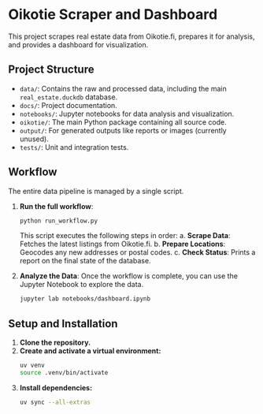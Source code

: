 # Oikotie Scraper and Dashboard

This project scrapes real estate data from Oikotie.fi, prepares it for analysis, and provides a dashboard for visualization.

## Project Structure

-   `data/`: Contains the raw and processed data, including the main `real_estate.duckdb` database.
-   `docs/`: Project documentation.
-   `notebooks/`: Jupyter notebooks for data analysis and visualization.
-   `oikotie/`: The main Python package containing all source code.
-   `output/`: For generated outputs like reports or images (currently unused).
-   `tests/`: Unit and integration tests.

## Workflow

The entire data pipeline is managed by a single script.

1.  **Run the full workflow**:
    ```sh
    python run_workflow.py
    ```
    This script executes the following steps in order:
    a.  **Scrape Data**: Fetches the latest listings from Oikotie.fi.
    b.  **Prepare Locations**: Geocodes any new addresses or postal codes.
    c.  **Check Status**: Prints a report on the final state of the database.

2.  **Analyze the Data**:
    Once the workflow is complete, you can use the Jupyter Notebook to explore the data.
    ```sh
    jupyter lab notebooks/dashboard.ipynb
    ```

## Setup and Installation

1.  **Clone the repository.**
2.  **Create and activate a virtual environment:**
    ```sh
    uv venv
    source .venv/bin/activate
    ```
3.  **Install dependencies:**
    ```sh
    uv sync --all-extras
    ```
